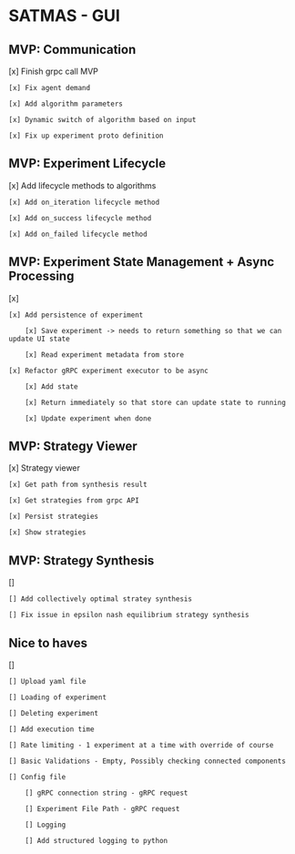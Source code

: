 # SATMAS - GUI

## MVP: Communication 
[x] Finish grpc call MVP

    [x] Fix agent demand

    [x] Add algorithm parameters

    [x] Dynamic switch of algorithm based on input

    [x] Fix up experiment proto definition

## MVP: Experiment Lifecycle
[x] Add lifecycle methods to algorithms

    [x] Add on_iteration lifecycle method

    [x] Add on_success lifecycle method

    [x] Add on_failed lifecycle method

## MVP: Experiment State Management + Async Processing
[x]

    [x] Add persistence of experiment

        [x] Save experiment -> needs to return something so that we can update UI state

        [x] Read experiment metadata from store 

    [x] Refactor gRPC experiment executor to be async

        [x] Add state

        [x] Return immediately so that store can update state to running

        [x] Update experiment when done

## MVP: Strategy Viewer
[x] Strategy viewer

    [x] Get path from synthesis result

    [x] Get strategies from grpc API

    [x] Persist strategies

    [x] Show strategies

## MVP: Strategy Synthesis
[]

    [] Add collectively optimal stratey synthesis

    [] Fix issue in epsilon nash equilibrium strategy synthesis

## Nice to haves
[]

    [] Upload yaml file

    [] Loading of experiment

    [] Deleting experiment

    [] Add execution time

    [] Rate limiting - 1 experiment at a time with override of course

    [] Basic Validations - Empty, Possibly checking connected components

    [] Config file

        [] gRPC connection string - gRPC request

        [] Experiment File Path - gRPC request

        [] Logging

        [] Add structured logging to python